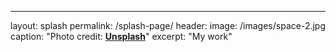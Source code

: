 ---
layout: splash
permalink: /splash-page/
header:
    image: /images/space-2.jpg
    caption: "Photo credit: [**Unsplash**](hhtps://unsplash.com)"
excerpt: "My work"


